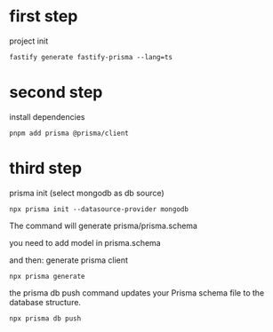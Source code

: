 

# first step

project init

```
fastify generate fastify-prisma --lang=ts
```
# second step

install dependencies
```
pnpm add prisma @prisma/client
```

# third step

prisma init (select mongodb  as db source)
```
npx prisma init --datasource-provider mongodb
```

The command will generate prisma/prisma.schema


you need to add model in prisma.schema

and then: generate prisma client

```
npx prisma generate
```

the prisma db push command updates your Prisma schema file to the database structure.
```
npx prisma db push
```